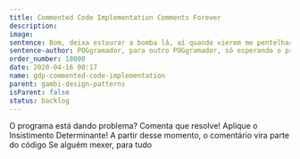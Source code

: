 ```yaml
---
title: Commented Code Implementation Comments Forever
description:
image:
sentence: Bom, deixa estourar a bomba lá, aí quando vierem me pentelhar aqui eu vejo o que faço...
sentence-author: POGgramador, para outro POGgramador, só esperando o problema voltar
order_number: 18000
date: 2020-04-16 00:17
name: gdp-commented-code-implementation
parent: gambi-design-patterns
isParent: false
status: backlog
---
```

O programa está dando problema?
Comenta que resolve! Aplique o Insistimento Determinante!
A partir desse momento, o comentário vira parte do código
Se alguém mexer, para tudo
